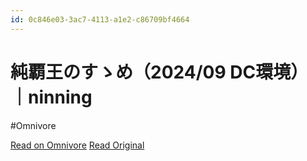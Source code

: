 ```yaml
---
id: 0c846e03-3ac7-4113-a1e2-c86709bf4664
---
```


# 純覇王のすゝめ（2024/09 DC環境）｜ninning
#Omnivore

[Read on Omnivore](https://omnivore.app/me/https-note-com-ninning-n-ncc-63827-ea-492-1922302bf0c)
[Read Original](https://note.com/ninning/n/ncc63827ea492)


